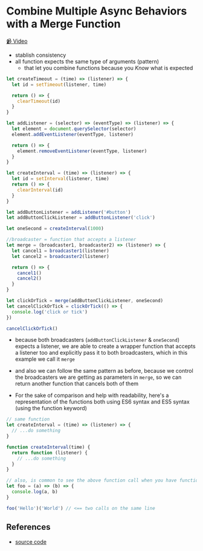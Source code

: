 # Combine Multiple Async Behaviors with a Merge Function

[📹 Video](https://egghead.io/lessons/egghead-combine-multiple-async-behaviors-with-a-merge-function-9197a499)

- stablish consistency
- all function expects the same type of arguments (pattern)
  - that let you combine functions because you _Know_ what is expected

```javascript
let createTimeout = (time) => (listener) => {
  let id = setTimeout(listener, time)

  return () => {
    clearTimeout(id)
  }
}

let addListener = (selector) => (eventType) => (listener) => {
  let element = document.querySelector(selector)
  element.addEventListener(eventType, listener)

  return () => {
    element.removeEventListener(eventType, listener)
  }
}

let createInterval = (time) => (listener) => {
  let id = setInterval(listener, time)
  return () => {
    clearInterval(id)
  }
}

let addButtonListener = addListener('#button')
let addButtonClickListener = addButtonListener('click')

let oneSecond = createInterval(1000)

//broadcaster = function that accepts a listener
let merge = (broadcaster1, broadcaster2) => (listener) => {
  let cancel1 = broadcaster1(listener)
  let cancel2 = broadcaster2(listener)

  return () => {
    cancel1()
    cancel2()
  }
}

let clickOrTick = merge(addButtonClickListener, oneSecond)
let cancelClickOrTick = clickOrTick(() => {
  console.log('click or tick')
})

cancelClickOrTick()
```

- because both broadcasters (`addButtonClickListener` & `oneSecond`) expects a listener, we are able to create a wrapper function that accepts a listener too and explicitly pass it to both broadcasters, which in this example we call it `merge`
- and also we can follow the same pattern as before, because we control the broadcasters we are getting as parameters in `merge`, so we can return another function that cancels both of them

- For the sake of comparison and help with readability, here's a representation of the functions both using ES6 syntax and ES5 syntax (using the function keyword)

```js
// same function
let createInterval = (time) => (listener) => {
  // ...do something
}

function createInterval(time) {
  return function (listener) {
    // ...do something
  }
}

// also, is common to see the above function call when you have functions that return functions
let foo = (a) => (b) => {
  console.log(a, b)
}

foo('Hello')('World') // <== two calls on the same line
```

## References

- [source code](https://github.com/johnlindquist/crafting-functions/blob/merge/src/index.js)
